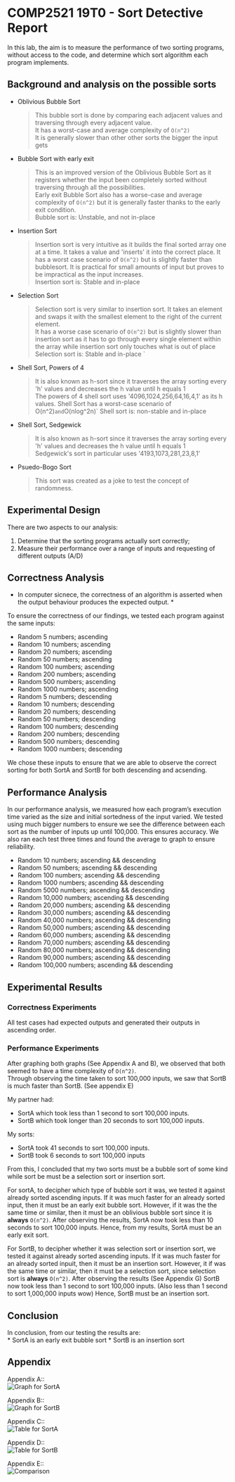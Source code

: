 # COMP2521 19T0 - Sort Detective Report  

In this lab, the aim is to measure the performance of two sorting programs, without access to the code, and determine which sort algorithm each program implements.

## Background and analysis on the possible sorts 

  * Oblivious Bubble Sort 
    > This bubble sort is done by comparing each adjacent values and traversing through every adjacent value.   
    > It has a worst-case and average complexity of `O(n^2)`  
    > It is generally slower than other other sorts the bigger the input gets  
  * Bubble Sort with early exit
    > This is an improved version of the Oblivious Bubble Sort as it registers
    > whether the input been completely sorted without traversing through all the possibilities.   
    > Early exit Bubble Sort also has a worse-case and average complexity of `O(n^2)` 
    > but it is generally faster thanks to the early exit condition.  
    > Bubble sort is: Unstable, and not in-place  
  * Insertion Sort 
    > Insertion sort is very intuitive as it builds the final sorted array one at a time.
    > It takes a value and 'inserts' it into the correct place.
    > It has a worst case scenario of `O(n^2)` but is slightly faster than bubblesort. 
    > It is practical for small amounts of input but proves to be impractical as the input increases.   
    > Insertion sort is: Stable and in-place
  * Selection Sort 
    > Selection sort is very similar to insertion sort.
    > It takes an element and swaps it with the smallest element to the right of the current element.  
    > It has a worse case scenario of `O(n^2)` but is slightly slower than insertion sort as it has to go through every single element within the array while insertion sort only touches what is out of place
    > Selection sort is: Stable and in-place `
  * Shell Sort, Powers of 4 
    > It is also known as h-sort since it traverses the array sorting every 'h' values and decreases the h value until h equals 1   
    > The powers of 4 shell sort uses '4096,1024,256,64,16,4,1' as its h values. 
    > Shell Sort has a worst-case scenario of O(n^2)` and `O(nlog^2n)`
    > Shell sort is: non-stable and in-place
  * Shell Sort, Sedgewick 
    > It is also known as h-sort since it traverses the array sorting every 'h' values and decreases the h value until h equals 1   
    > Sedgewick's sort in particular uses '4193,1073,281,23,8,1'
  * Psuedo-Bogo Sort 
    > This sort was created as a joke to test the concept of randomness. 
  
  ## Experimental Design 
  
 There are two aspects to our analysis: 
  1. Determine that the sorting programs actually sort correctly;
  2. Measure their performance over a range of inputs and requesting of different outputs (A/D) 
  
 ## Correctness Analysis 
 * In computer sicnece, the correctness of an algorithm is asserted when the output behaviour produces the expected output. *  
 
 To ensure the correctness of our findings, we tested each program against the same inputs: 
  * Random 5     numbers; ascending 
  * Random 10    numbers; ascending 
  * Random 20    numbers; ascending 
  * Random 50    numbers; ascending 
  * Random 100   numbers; ascending 
  * Random 200   numbers; ascending 
  * Random 500   numbers; ascending 
  * Random 1000  numbers; ascending 
  * Random 5     numbers; descending 
  * Random 10    numbers; descending 
  * Random 20    numbers; descending 
  * Random 50    numbers; descending 
  * Random 100   numbers; descending 
  * Random 200   numbers; descending 
  * Random 500   numbers; descending 
  * Random 1000  numbers; descending   

We chose these inputs to ensure that we are able to observe the correct sorting for both SortA and SortB for both descending and acsending. 

 
## Performance Analysis 
 In our performance analysis, we measured how each program’s execution time varied as the size and initial sortedness of the input varied. 
 We tested using much bigger numbers to ensure we see the difference between each sort as the number of inputs up until 100,000. This ensures accuracy. We also ran each test three times and found the average to graph to ensure reliability. 
  
  * Random 10     numbers; ascending && descending  
  * Random 50     numbers; ascending && descending  
  * Random 100    numbers; ascending && descending  
  * Random 1000   numbers; ascending && descending  
  * Random 5000   numbers; ascending && descending  
  * Random 10,000 numbers; ascending && descending  
  * Random 20,000 numbers; ascending && descending  
  * Random 30,000 numbers; ascending && descending  
  * Random 40,000 numbers; ascending && descending  
  * Random 50,000 numbers; ascending && descending  
  * Random 60,000 numbers; ascending && descending  
  * Random 70,000 numbers; ascending && descending  
  * Random 80,000 numbers; ascending && descending  
  * Random 90,000 numbers; ascending && descending  
  * Random 100,000 numbers; ascending  && descending  
 
## Experimental Results 

### Correctness Experiments 
  All test cases had expected outputs and generated their outputs in ascending order. 

### Performance Experiments 
  After graphing both graphs (See Appendix A and B), we observed that both seemed to have a time complexity of `O(n^2)`.  
  Through observing the time taken to sort 100,000 inputs, we saw that SortB is much faster than SortB. (See appendix E)
  
  My partner had: 
   * SortA which took less than 1 second to sort 100,000 inputs. 
   * SortB which took longer than 20 seconds to sort 100,000 inputs. 
  
  My sorts: 
   * SortA took 41 seconds to sort 100,000 inputs. 
   * SortB took 6 seconds to sort 100,000 inputs
 
  From this, I concluded that my two sorts must be a bubble sort of some kind while sort be must be a selection sort or insertion sort. 
  
  For sortA, to decipher which type of bubble sort it was, we tested it against already sorted ascending inputs. 
  If it was much faster for an already sorted input, then it must be an early exit bubble sort. 
  However, if it was the the same time or similar, then it must be an oblivious bubble sort since it is **always** `O(n^2)`. After observing the results, SortA now took less than 10 seconds to sort 100,000 inputs. Hence, from my results, SortA must be an early exit sort. 
  
  For SortB, to decipher whether it was selection sort or insertion sort, we tested it against already sorted ascending inputs. If it was much faster for an already sorted inpuit, then it must be an insertion sort. However, it if was the same time or similar, then it must be a selection sort, since selection sort is **always** `O(n^2)`. After observing the results (See Appendix G) SortB now took less than 1 second to sort 100,000 inputs. (Also less than 1 second to sort 1,000,000 inputs wow) Hence, SortB must be an insertion sort. 
  
## Conclusion 

  In conclusion, from our testing the results are:   
    * SortA is an early exit bubble sort 
    * SortB is an insertion sort 

## Appendix 

Appendix A::   
![Graph for SortA](https://github.com/JWen00/UNSW2521_19t0/edit/master/lab06/SortA_graph.png)

Appendix B::  
![Graph for SortB](https://github.com/JWen00/UNSW2521_19t0/edit/master/lab06/SortB_graph.png) 
 
Appendix C::  
![Table for SortA](https://github.com/JWen00/UNSW2521_19t0/edit/master/lab06/SortA_table.png)

Appendix D::  
![Table for SortB](https://github.com/JWen00/UNSW2521_19t0/edit/master/lab06/SortB_table.png)

Appendix E::   
![Comparison](https://github.com/JWen00/UNSW2521_19t0/edit/master/lab06/AvsB.png)
  


 
